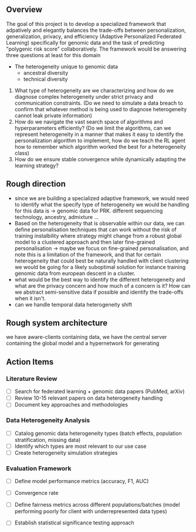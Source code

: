 ## Overview
The goal of this project is to develop a specialized framework that adpatively and elegantly balances the trade-offs
between personalization, generalization, privacy, and efficiency (Adaptive Personalized Federated Learning) specifically
for genomic data and the task of predicting "polygenic risk score" collaboratively. The framework would be answering three
questions at least for this domain
* The heterogeneity unique to genomic data
  - ancestral diversity
  - technical diversity
1. What type of heterogeneity are we characterizing and how do we diagnose complex heterogeneity under strict privacy and communication
constraints. (Do we need to simulate a data breach to confirm that whatever method is being used to diagnose heterogeneity cannot leak private information)
2. How do we navigate the vast search space of algorithms and hyperparameters efficiently? (Do we limit the algorithms, can we represent heterogeneity in a manner
that makes it easy to identify the personalization algorithm to implement, how do we teach the RL agent how to remember which algorithm worked the best for a heterogeneity class)
3. How do we ensure stable convergence while dynamically adapting the learning strategy?

## Rough direction
- since we are building a specialized adaptive framework, we would need to identify what the specify type of heterogeneity we would be handling
for this data is -> genomic data for PRK. different sequencing technology, ancestry, admixture ...
- Based on the heterogeneity that is observable within our data, we can define personalisation techniques that can work without the risk of training instalbility where strategy might 
change from a robust global model to a clustered approach and then later fine-grained personalisation -> maybe we focus on fine-grained personalisation, 
and note this is a limitation of the framework, and that for certain heterogeneity that could best be naturally handled with client clustering we would be
going for a likely suboptimal solution for instance training genomic data from european descent in a cluster.
- what would be the best way to identify the different heterogeneity and what are the privacy concern and how much of a concern is it? How can we abstract
semi-sensitive data if possible and identify the trade-offs when it isn't.
- can we handle temporal data heterogeneity shift

## Rough system architecture
we have aware-clients containing data, we have the central server containing the global model and a hypernetwork for generating

## Action Items

### Literature Review
- [ ] Search for federated learning + genomic data papers (PubMed, arXiv)
- [ ] Review 10-15 relevant papers on data heterogeneity handling
- [ ] Document key approaches and methodologies

### Data Heterogeneity Analysis  
- [ ] Catalog genomic data heterogeneity types (batch effects, population stratification, missing data)
- [ ] Identify which types are most relevant to our use case
- [ ] Create heterogeneity simulation strategies

### Evaluation Framework
- [ ] Define model performance metrics (accuracy, F1, AUC)
- [ ] Convergence rate
- [ ] Define fairness metrics across different populations/batches (model performing poorly for client with underrepresented data types)
- [ ] Establish statistical significance testing approach



